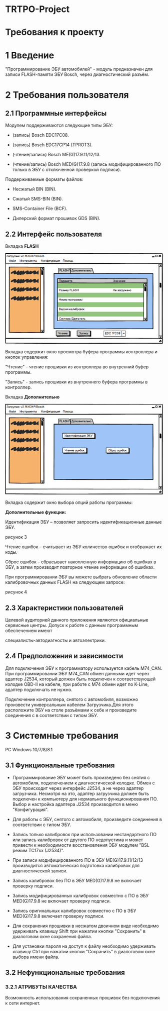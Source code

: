 # TRTPO-Project

# Требования к проекту

# 1 Введение

"Программирование ЭБУ автомобилей" - модуль предназначен для записи FLASH-памяти ЭБУ Bosch, через диагностический разъём.

# 2 Требования пользователя

## 2.1 Программные интерфейсы

Модулем поддерживаются следующие типы ЭБУ:

* (запись) Bosch EDC17C08.

* (запись) Bosch EDC17CP14 (TPROT3).

* (чтение/запись) Bosch ME(G)17.9.11/12/13.

* (чтение/запись) Bosch MED(G)17.9.8 (запись модифицированного ПО только в ЭБУ с отключенной проверкой подписи). 

Поддерживаемые форматы файлов:

* Несжатый BIN (BIN).

* Сжатый SMS-BIN (BIN).

* SMS-Container File (BCF).

* Дилерский формат прошивок GDS (BIN).

## 2.2 Интерфейс пользователя

Вкладка **FLASH**

![рисунок 1](https://github.com/ShvedAlexander/TRTPO-Project/blob/master/Images/FLASH.png)

Вкладка содержит окно просмотра буфера программы контроллера и кнопок управления:

"Чтение" - чтение прошивки из контроллера во внутренний буфер программы.

"Запись" - запись прошивки из внутреннего буфера программы в контроллер.

Вкладка **Дополнительно**

![рисунок 2](https://github.com/ShvedAlexander/TRTPO-Project/blob/master/Images/%D0%94%D0%BE%D0%BF%D0%BE%D0%BB%D0%BD%D0%B8%D1%82%D0%B5%D0%BB%D1%8C%D0%BD%D0%BE.png)

Вкладка содержит окно выбора опций работы программы:

**Дополнительные функции:**

Идентификация ЭБУ – позволяет запросить идентификационные данные ЭБУ.

рисунок 3

Чтение ошибок – считывает из ЭБУ количество ошибок и отображает их коды.

Сброс ошибок – сбрасывает накопленную информацию об ошибках в ЭБУ, а затем производит повторное чтение информации об ошибках.


При программировании ЭБУ вы можете выбрать обновление области калибровочных данных FLASH на следующем запросе:

рисунок 4

## 2.3 Характеристики пользователей

Целевой аудиторией данного приложения являются официальные сервисные центры. Допуск к работе с данным программным обеспечением имеют

специалисты-автодиагносты и автоэлектрики.

## 2.4 Предположения и зависимости

Для подключения ЭБУ к программатору используется кабель M74_CAN. При программировании ЭБУ M74_CAN обмен данными идет через адаптер 
J2534, который должен быть подключен к соответствующей колодке OBD-II на кабеле, при работе с М74 обмен идет по K-Line, адаптер 
подключать не нужно.
  
Подключение контроллера, снятого с автомобиля, возможно произвести универсальным кабелем Загрузчика.Для этого расположите ЭБУ на столе разъёмами к себе и произведите соединения с в соответствии с типом ЭБУ.

# 3 Системные требования

PC Windows 10/7/8/8.1

## 3.1 Функциональные требования

* Программирование ЭБУ может быть произведено без снятия с автомобиля, подключением к диагностической колодке. Обмен с ЭБУ происходит через интерфейс J2534, а не через адаптер загрузчика. Несмотря на это, адаптер загрузчика должен быть подключен к компьютеру для нормального функционирования ПО. Выбор и настройка адаптера J2534 производится в меню "Конфигурация".

* Для работы с ЭБУ, снятого с автомобиля, произведите соединения в соответствии с типом ЭБУ.
	
* Запись только калибровок при использовании нестандартного ПО или запись калибровок от другого ПО недопустима и может привести к необходимости восстановления ЭБУ модулем "BSL режим TC17xx (J2534)".
	
* При записи модифицированного ПО в ЭБУ ME(G)17.9.11/12/13 производится автоматическая подготовка калибровок для диагностической записи.
	
* Запись калибровок без ПО в ЭБУ MED(G)17.9.8 не включает проверку подписи.

* Запись модифицированных калибровок совместно с ПО в ЭБУ MED(G)17.9.8 не включает проверку подписи.
	
* Запись оригинальных калибровок совместно с ПО в ЭБУ MED(G)17.9.8 включает проверку подписи.

* Для сохранения прошивки в несжатом двоичном виде необходимо удерживать клавишу Shift при нажатии кнопки "Сохранить" в диалоговом окне сохранения файла.
	
* Для установки пароля на доступ к файлу необходимо удерживать клавишу Ctrl при нажатии кнопки "Сохранить" в диалоговом окне выбора имени файла.

## 3.2 Нефункциональные требования

### 3.2.1 АТРИБУТЫ КАЧЕСТВА

Возможность использования сохраненных прошивок без подключения к сети интернет.
